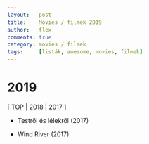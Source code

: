 ```yaml
---
layout:   post
title:    Movies / filmek 2019
author:   flex
comments: true
category: movies / filmek
tags:     [listák, awesome, movies, filmek]
---
```


<link rel='stylesheet' href='unitegallery/css/unite-gallery.css' type='text/css' /> 
<link rel='stylesheet' href='unitegallery/themes/default/ug-theme-default.css' type='text/css' /> 

<script type='text/javascript' src='unitegallery/js/jquery-11.0.min.js'></script>
<script type='text/javascript' src='unitegallery/js/unitegallery.min.js'></script> 
<script type='text/javascript' src='unitegallery/themes/tiles/ug-theme-tiles.js'></script>

# 2019

[ [TOP](TOP_movies.html) | [2018](2018_movies.html) | [2017](2017_movies.html) ]

<div id="gallery2019hu" style="display:none; margin-bottom: .7em; margin-left: 1.5%; margin-right: 1.5%; margin-top: .5em;">

<img alt="A martfűi rém (2016)" src="images/movies/2018/a_martfui_rem.jpg" data-image="images/movies/2018/a_martfui_rem_ORIGINAL.jpg" data-description="A martfűi rém (2016)">

</div>

<div class="newspaper2">

<ul>

<li>Testről és lélekről (2017)</li>

</ul>

</div>

<div id="gallery2019" style="display:none; margin-bottom: .7em; margin-left: 1.5%; margin-right: 1.5%; margin-top: .5em;">

<img alt="" src="images/movies/2018/wind_river.jpg" data-image="images/movies/2018/wind_river_ORIGINAL.jpg" data-description="">

</div>

<div class="newspaper2">

<ul>

<li>Wind River (2017)</li>

</ul>

</div>

<script type="text/javascript"> 
	
	jQuery( document ).ready( function() { jQuery( "#gallery2019hu" ).unitegallery( {

		tiles_space_between_cols:      10,
		tiles_justified_space_between: 10,
		//tiles_col_width:               500,
		tile_enable_shadow:            true,
			tile_shadow_h: 			   3,			//position of horizontal shadow
			tile_shadow_v: 			   3,			//position of vertical shadow
			tile_shadow_blur: 		   5,			//shadow blur
			tile_shadow_spread: 	   2,			//shadow spread
			tile_shadow_color: 		   "#2B2B2B",	//shadow color

		theme_gallery_padding:         0,
		tiles_type: 				   "justified",

		gallery_width: 				   "100%",
		tiles_exact_width: 			   false,

		gallery_control_keyboard: 	   true,

	} ) } );
										   
	jQuery( document ).ready( function() { jQuery( "#gallery2019" ).unitegallery( {

		tiles_space_between_cols:      10,
		tiles_justified_space_between: 10,
		//tiles_col_width:               500,
		tile_enable_shadow:            true,
			tile_shadow_h: 			   3,			//position of horizontal shadow
			tile_shadow_v: 			   3,			//position of vertical shadow
			tile_shadow_blur: 		   5,			//shadow blur
			tile_shadow_spread: 	   2,			//shadow spread
			tile_shadow_color: 		   "#2B2B2B",	//shadow color

		theme_gallery_padding:         0,
		tiles_type: 				   "justified",

		gallery_width: 				   "100%",
		tiles_exact_width: 			   false,

		gallery_control_keyboard:      true,

	} ) } );

</script>